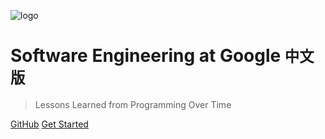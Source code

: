 ![logo](assets/images/swe_at_google.2.cover.jpg ':size=20%')


# Software Engineering at Google <small>中文版</small>

> Lessons Learned from Programming Over Time


[GitHub](https://github.com/doggy8088/Software-Engineering-at-Google)
[Get Started](#software-engineering-at-google)
